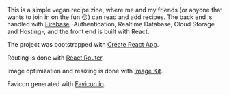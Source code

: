 This is a simple vegan recipe zine, where me and my friends (or anyone that wants to join in on the fun :stuck_out_tongue:) can read and add recipes. The back end is handled with [Firebase](https://firebase.google.com/https://firebase.google.com/) -Authentication, Realtime Database, Cloud Storage and Hosting-, and the front end is built with React.

The project was bootstrapped with [Create React App](https://github.com/facebook/create-react-app).

Routing is done with [React Router](https://reacttraining.com/react-router/).

Image optimization and resizing is done with [Image Kit](https://imagekit.io/).

Favicon generated with [Favicon.io](https://favicon.io/).
